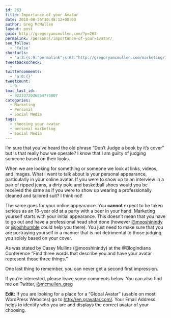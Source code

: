 ```yaml
---
id: 263
title: Importance of your Avatar
date: 2010-08-26T10:48:12+00:00
author: Greg McMullen
layout: post
guid: http://gregoryamcmullen.com/?p=263
permalink: /personal/importance-of-your-avatar/
seo_follow:
  - 'false'
shorturls:
  - 'a:3:{s:9:"permalink";s:63:"http://gregoryamcmullen.com/marketing/importance-of-your-avatar";s:7:"tinyurl";s:26:"http://tinyurl.com/43mm8ka";s:4:"isgd";s:19:"http://is.gd/AhSa2D";}'
tweetbackscheck:
  - 
twittercomments:
  - 'a:0:{}'
tweetcount:
  - 0
tmac_last_id:
  - 9223372036854775807
categories:
  - Marketing
  - Personal
  - Social Media
tags:
  - choosing your avatar
  - personal marketing
  - Social Media
---
```

I&#8217;m sure that you&#8217;ve heard the old phrase &#8220;Don&#8217;t Judge a book by it&#8217;s cover&#8221; but is that really how we operate? I know that I am guilty of judging someone based on their looks.

When we are looking for something or someone we look at links, videos, and images. What I want to talk about is your personal appearance, particularly in your online avatar. If you were to show up to an interview in a pair of ripped jeans, a dirty polo and basketball shoes would you be received the same as if you were to show up wearing a professionally cleaned and tailored suit? I think not!

The same goes for your online appearance. You **cannot** expect to be taken serious as an 18-year old at a party with a beer in your hand. Marketing yourself starts with your initial appearance. This doesn&#8217;t mean that you have to go out and have a professional head shot done (however [@mooshinindy](http://www.twitter.com/mooshinindy) or [@joshhumble](http://www.twitter.com/joshhumble) could help you there). You just need to make sure that you are portraying yourself in a manner that is not detrimental to those judging you solely based on your cover.

As was stated by Casey Mullins (@mooshinindy) at the @BlogIndiana Conference &#8220;Find three words that describe you and have your avatar represent those three things.&#8221; 

One last thing to remember, you can never get a second first impression.

If you&#8217;re interested, please leave some comments below. You can also find me on Twitter, [@mcmullen_greg](http://www.twitter.com/mcmullen_greg)

**Edit:** If you are looking for a place for a &#8220;Global Avatar&#8221; (usable on most WordPress Websites) go to <http://en.gravatar.com/>. Your Email Address helps to identify who you are and displays the correct avatar of your choosing.